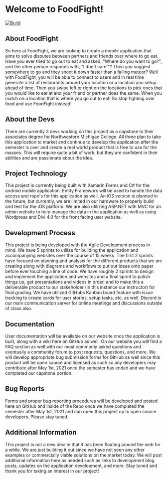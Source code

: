 # Welcome to FoodFight!
[![Build](https://github.com/FoodFightCPP/FoodFight/actions/workflows/dotnet.yml/badge.svg)](https://github.com/FoodFightCPP/FoodFight/actions/workflows/dotnet.yml) 

## About FoodFight
So here at FoodFight, we are looking to create a mobile application that aims to solve disputes between partners and friends over where to go eat. Have you ever tried to go out to eat and asked, "Where do you want to go?", and the other person responds with, "I don't care'"? Then you suggest somewhere to go and they shoot it down faster than a falling meteor? 
Well with FoodFight, you will be able to connect to users and in real time generate a list of restaurants around your location or a location you setup ahead of time. Then you swipe left or right on the locations to pick ones that you would like to eat at and your friend or partner does the same. When you match on a location that is where you go out to eat! So stop fighting over food and use FoodFight instead!

## About the Devs
There are currently 3 devs working on this project as a capstone to their associates degree for Northwestern Michigan College. All three plan to take this application to market and continue to develop the application after the semester is over and create a real world product that is free to use for the masses. This will require quite a bit of work, but they are confident in their abilities and are passionate about the idea. 

## Project Technology
This project is currently being built with Xamarin.Forms and C# for the android mobile application. Entity Framework will be used to handle the data access and repo's for this application as well. An iOS version is planned in the future, but currently, we are limited in our hardware to properly build and test for the iOS platform. We are also utilizing ASP.NET with MVC for an admin website to help manage the data in the application as well as using Wordpress and Divi 4.0 for the front facing user website. 

## Development Process
This project is being developed with the Agile Development process in mind. We have 5 sprints to utilize for building the application and accompanying websites over the course of 15 weeks. The first 2 sprints have focused on planning and analysis for the different products that we are creating along with diagrams and workflows to put our ideas onto paper before ever touching a line of code. We have roughly 2 sprints to design and implement the application and websites and a final sprint to polish things up, get presentations and videos in order, and to make this a deliverable product to our stakeholder (in this instance our instructor) for final grading. We have utilized GitHubs Kanban board feature with issue tracking to create cards for user stories, setup tasks, etc. as well. Discord is our main communication server for online meetings and discussions outside of class also. 

## Documentation 
User documentation will be available on our website once the application is built, along with a wiki here on GitHub as well. On our website you will find a FAQ section as well with our most commonly asked questions and eventually a community forum to post requests, questions, and more. We will develop appropriate bug submission forms for GitHub as well since this product will be open source and licensed as such so any developers may contribute after May 1st, 2021 once the semester has ended and we have completed our capstone portion. 

## Bug Reports
Forms and proper bug reporting procedures will be developed and posted here on GitHub and inside of the Repo once we have completed the semester after May 1st, 2021 and can open this project up to open source developers. Please stay tuned.

## Additional Information
This project is not a new idea in that it has been floating around the web for a while. We are just building it out since we have not seen any other examples or commercially viable solutions on the market today. We will post additional information here as needed such as links to development blog posts, updates on the application development, and more. Stay tuned and thank you for taking an interest in our project!